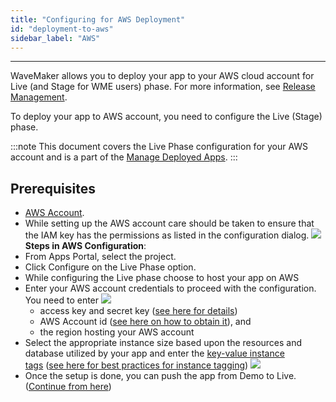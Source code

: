 ```yaml
---
title: "Configuring for AWS Deployment"
id: "deployment-to-aws"
sidebar_label: "AWS"
---
```

---

WaveMaker allows you to deploy your app to your AWS cloud account for Live (and Stage for WME users) phase. 
For more information, see [Release Management](/learn/app-development/deployment/release-management/).

To deploy your app to AWS account, you need to configure the Live (Stage) phase.

:::note
This document covers the Live Phase configuration for your AWS account and is a part of the [Manage Deployed Apps](/learn/app-development/deployment/manage-deployed-apps/).
:::

## Prerequisites

- [AWS Account](https://aws.amazon.com/).
- While setting up the AWS account care should be taken to ensure that the IAM key has the permissions as listed in the configuration dialog. [![](/learn/assets/deploy_aws_perms.png)](/learn/assets/deploy_aws_perms.png) **Steps in AWS Configuration**:
- From Apps Portal, select the project.
- Click Configure on the Live Phase option.
- While configuring the Live phase choose to host your app on AWS
- Enter your AWS account credentials to proceed with the configuration. You need to enter [![](/learn/assets/deploy_aws_account.png)](/learn/assets/deploy_aws_account.png)
    - access key and secret key ([see here for details](https://aws.amazon.com/developers/access-keys/))
    - AWS Account id ([see here on how to obtain it](http://docs.aws.amazon.com/IAM/latest/UserGuide/console_account-alias.html)), and
    - the region hosting your AWS account
- Select the appropriate instance size based upon the resources and database utilized by your app and enter the [key-value instance tags](http://docs.aws.amazon.com/AWSEC2/latest/UserGuide/Using_Tags.html) ([see here for best practices for instance tagging](https://aws.amazon.com/premiumsupport/knowledge-center/ec2-resource-tags/)) [![](/learn/assets/deploy_aws_instance.png)](/learn/assets/deploy_aws_instance.png)
- Once the setup is done, you can push the app from Demo to Live. ([Continue from here](/learn/app-development/deployment/manage-deployed-apps/#push-to-live))
